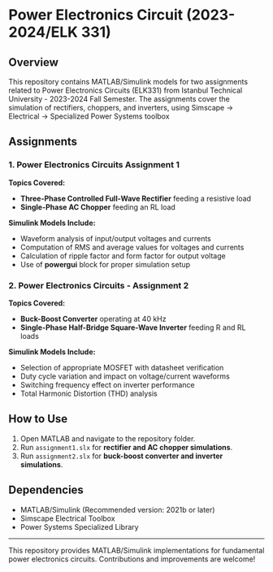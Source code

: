 # Power Electronics Circuit (2023-2024/ELK 331)

## Overview

This repository contains MATLAB/Simulink models for two assignments related to Power Electronics Circuits (ELK331) from Istanbul Technical University - 2023-2024 Fall Semester. The assignments cover the simulation of rectifiers, choppers, and inverters, using Simscape -> Electrical -> Specialized Power Systems toolbox

## Assignments

### **1. Power Electronics Circuits Assignment 1**

**Topics Covered:**

- **Three-Phase Controlled Full-Wave Rectifier** feeding a resistive load
- **Single-Phase AC Chopper** feeding an RL load

**Simulink Models Include:**

- Waveform analysis of input/output voltages and currents
- Computation of RMS and average values for voltages and currents
- Calculation of ripple factor and form factor for output voltage
- Use of **powergui** block for proper simulation setup

### **2. Power Electronics Circuits - Assignment 2**

**Topics Covered:**

- **Buck-Boost Converter** operating at 40 kHz
- **Single-Phase Half-Bridge Square-Wave Inverter** feeding R and RL loads

**Simulink Models Include:**

- Selection of appropriate MOSFET with datasheet verification
- Duty cycle variation and impact on voltage/current waveforms
- Switching frequency effect on inverter performance
- Total Harmonic Distortion (THD) analysis

## How to Use

1. Open MATLAB and navigate to the repository folder.
2. Run `assignment1.slx` for **rectifier and AC chopper simulations**.
3. Run `assignment2.slx` for **buck-boost converter and inverter simulations**.

## Dependencies

- MATLAB/Simulink (Recommended version: 2021b or later)
- Simscape Electrical Toolbox
- Power Systems Specialized Library

---

This repository provides MATLAB/Simulink implementations for fundamental power electronics circuits. Contributions and improvements are welcome!


